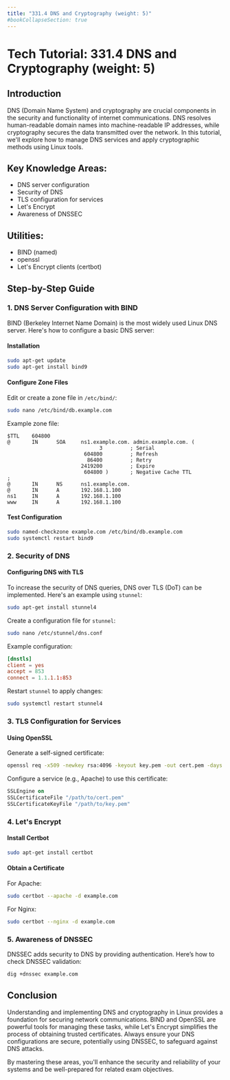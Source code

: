 ```yaml
---
title: "331.4 DNS and Cryptography (weight: 5)"
#bookCollapseSection: true
---
```


# Tech Tutorial: 331.4 DNS and Cryptography (weight: 5)

## Introduction

DNS (Domain Name System) and cryptography are crucial components in the security and functionality of internet communications. DNS resolves human-readable domain names into machine-readable IP addresses, while cryptography secures the data transmitted over the network. In this tutorial, we'll explore how to manage DNS services and apply cryptographic methods using Linux tools.

## Key Knowledge Areas:
- DNS server configuration
- Security of DNS
- TLS configuration for services
- Let's Encrypt
- Awareness of DNSSEC

## Utilities:
- BIND (named)
- openssl
- Let's Encrypt clients (certbot)

## Step-by-Step Guide

### 1. DNS Server Configuration with BIND
BIND (Berkeley Internet Name Domain) is the most widely used Linux DNS server. Here's how to configure a basic DNS server:

#### Installation
```bash
sudo apt-get update
sudo apt-get install bind9
```

#### Configure Zone Files
Edit or create a zone file in `/etc/bind/`:
```bash
sudo nano /etc/bind/db.example.com
```
Example zone file:
```zone
$TTL    604800
@       IN      SOA     ns1.example.com. admin.example.com. (
                              3         ; Serial
                         604800         ; Refresh
                          86400         ; Retry
                        2419200         ; Expire
                         604800 )       ; Negative Cache TTL
;
@       IN      NS      ns1.example.com.
@       IN      A       192.168.1.100
ns1     IN      A       192.168.1.100
www     IN      A       192.168.1.100
```

#### Test Configuration
```bash
sudo named-checkzone example.com /etc/bind/db.example.com
sudo systemctl restart bind9
```

### 2. Security of DNS
#### Configuring DNS with TLS
To increase the security of DNS queries, DNS over TLS (DoT) can be implemented. Here's an example using `stunnel`:

```bash
sudo apt-get install stunnel4
```

Create a configuration file for `stunnel`:
```bash
sudo nano /etc/stunnel/dns.conf
```
Example configuration:
```conf
[dnstls]
client = yes
accept = 853
connect = 1.1.1.1:853
```

Restart `stunnel` to apply changes:
```bash
sudo systemctl restart stunnel4
```

### 3. TLS Configuration for Services
#### Using OpenSSL
Generate a self-signed certificate:
```bash
openssl req -x509 -newkey rsa:4096 -keyout key.pem -out cert.pem -days 365 -nodes
```

Configure a service (e.g., Apache) to use this certificate:
```apache
SSLEngine on
SSLCertificateFile "/path/to/cert.pem"
SSLCertificateKeyFile "/path/to/key.pem"
```

### 4. Let's Encrypt
#### Install Certbot
```bash
sudo apt-get install certbot
```

#### Obtain a Certificate
For Apache:
```bash
sudo certbot --apache -d example.com
```

For Nginx:
```bash
sudo certbot --nginx -d example.com
```

### 5. Awareness of DNSSEC
DNSSEC adds security to DNS by providing authentication. Here’s how to check DNSSEC validation:
```bash
dig +dnssec example.com
```

## Conclusion
Understanding and implementing DNS and cryptography in Linux provides a foundation for securing network communications. BIND and OpenSSL are powerful tools for managing these tasks, while Let's Encrypt simplifies the process of obtaining trusted certificates. Always ensure your DNS configurations are secure, potentially using DNSSEC, to safeguard against DNS attacks.

By mastering these areas, you'll enhance the security and reliability of your systems and be well-prepared for related exam objectives.